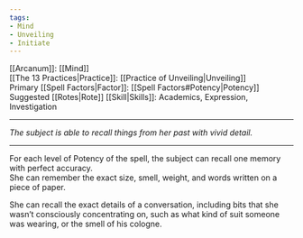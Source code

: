 ```yaml
---
tags:
- Mind
- Unveiling
- Initiate
---
```


[[Arcanum]]: [[Mind]]\
[[The 13 Practices|Practice]]: [[Practice of Unveiling|Unveiling]]\
Primary [[Spell Factors|Factor]]: [[Spell Factors#Potency|Potency]]\
Suggested [[Rotes|Rote]] [[Skill|Skills]]: Academics, Expression, Investigation

---

_The subject is able to recall things from her past with vivid detail._

---

For each level of Potency of the spell, the subject can recall one memory with perfect accuracy.\
She can remember the exact size, smell, weight, and words written on a piece of paper.

She can recall the exact details of a conversation, including bits that she wasn’t consciously concentrating on, such as what kind of suit someone was wearing, or the smell of his cologne.